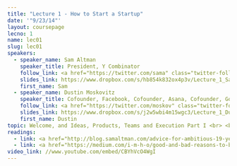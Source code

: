 ```yaml
---
title: "Lecture 1 - How to Start a Startup"
date: '"9/23/14"'
layout: coursepage
lecno: 1
name: lec01
slug: lec01
speakers:
  - speaker_name: Sam Altman
    speaker_title: President, Y Combinator
    follow_link: <a href="https://twitter.com/sama" class="twitter-follow-button" data-show-count="false" data-show-screen-name="true">Follow @sama</a>
    slides_link: https://www.dropbox.com/s/hb854k832ox4p3v/Lecture_1_Sam.pdf?dl=0
    first_name: Sam
  - speaker_name: Dustin Moskovitz
    speaker_title: Cofounder, Facebook, Cofounder, Asana, Cofounder, Good Ventures
    follow_link: <a href="https://twitter.com/moskov" class="twitter-follow-button" data-show-count="false" data-show-screen-name="true">Follow @moskov</a>
    slides_link: https://www.dropbox.com/s/j2w5wbi4m15wgc3/Lecture_1_Dustin.pdf?dl=0
    first_name: Dustin
topic: Welcome, and Ideas, Products, Teams and Execution Part I <br> <br> Why to Start a Startup
readings:
  - link: <a href="http://blog.samaltman.com/advice-for-ambitious-19-year-olds">Advice for Ambitious 19 year olds by Sam Altman</a>
  - link: <a href="https://medium.com/i-m-h-o/good-and-bad-reasons-to-become-an-entrepreneur-decf0766de8d">Good and Bad Reasons to Become an Entrepreneur by Dustin Moskovitz</a>
video_link: //www.youtube.com/embed/CBYhVcO4WgI
---
```

